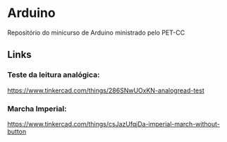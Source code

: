 # Arduino
Repositório do minicurso de Arduino ministrado pelo PET-CC

## Links
### Teste da leitura analógica:
https://www.tinkercad.com/things/286SNwUOxKN-analogread-test
### Marcha Imperial:
https://www.tinkercad.com/things/csJazUfqjDa-imperial-march-without-button
